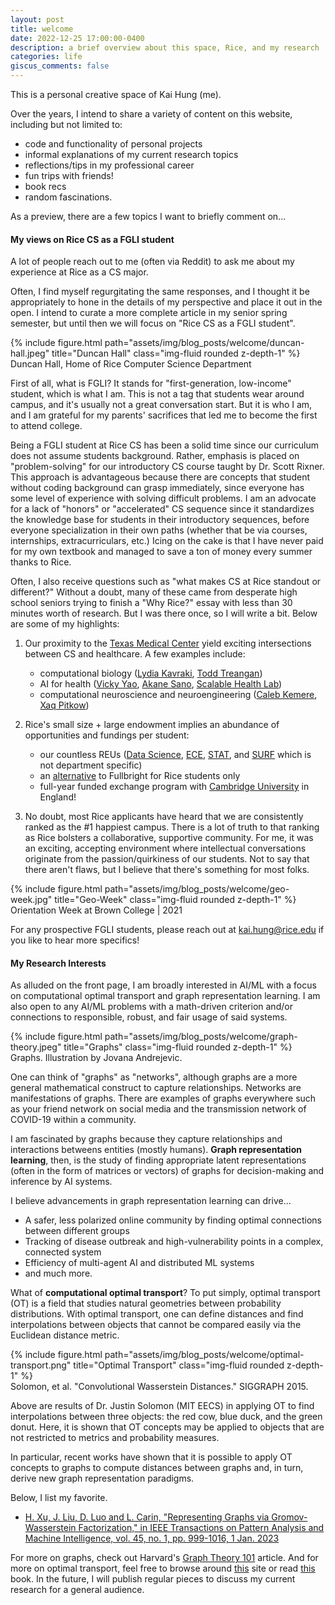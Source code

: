 ```yaml
---
layout: post
title: welcome
date: 2022-12-25 17:00:00-0400
description: a brief overview about this space, Rice, and my research
categories: life
giscus_comments: false
---
```


This is a personal creative space of Kai Hung (me).



Over the years, I intend to share a variety of content on this website, including but not limited to: 
* code and functionality of personal projects 
* informal explanations of my current research topics 
* reflections/tips in my professional career 
* fun trips with friends!
* book recs
* random fascinations. 

As a preview, there are a few topics I want to briefly comment on... 

#### **My views on Rice CS as a FGLI student**

A lot of people reach out to me (often via Reddit) to ask me about my experience at Rice as a CS major. 

Often, I find myself regurgitating the same responses, and I thought it be appropriately to hone in the details of my perspective and place it out in the open. I intend to curate a more complete article in my senior spring semester, but until then we will focus on "Rice CS as a FGLI student". 

<div class="row">
    <div class="col-sm mt-3 mt-md-0">
        {% include figure.html path="assets/img/blog_posts/welcome/duncan-hall.jpeg" title="Duncan Hall" class="img-fluid rounded z-depth-1" %}
    </div>
</div>
<div class="caption">
    Duncan Hall, Home of Rice Computer Science Department
</div>

First of all, what is FGLI? It stands for "first-generation, low-income" student, which is what I am. This is not a tag that students wear around campus, and it's usually not a great conversation start. But it is who I am, and I am grateful for my parents' sacrifices that led me to become the first to attend college. 

Being a FGLI student at Rice CS has been a solid time since our curriculum does not assume students background. Rather, emphasis is placed on "problem-solving" for our introductory CS course taught by Dr. Scott Rixner. This approach is advantageous because there are concepts that student without coding background can grasp immediately, since everyone has some level of experience with solving difficult problems. I am an advocate for a lack of "honors" or "accelerated" CS sequence since it standardizes the knowledge base for students in their introductory sequences, before everyone specialization in their own paths (whether that be via courses, internships, extracurriculars, etc.) Icing on the cake is that I have never paid for my own textbook and managed to save a ton of money every summer thanks to Rice.

Often, I also receive questions such as "what makes CS at Rice standout or different?" Without a doubt, many of these came from desperate high school seniors trying to finish a "Why Rice?" essay with less than 30 minutes worth of research. But I was there once, so I will write a bit. Below are some of my highlights: 

1. Our proximity to the [Texas Medical Center](https://www.tmc.edu/) yield exciting intersections between CS and healthcare. A few examples include: 
    * computational biology ([Lydia Kavraki](https://www.kavrakilab.org/), [Todd Treangan](https://www.treangenlab.com/))
    * AI for health ([Vicky Yao](https://www.cs.rice.edu/~vy/), [Akane Sano](https://compwell.rice.edu/), [Scalable Health Lab](http://sh.rice.edu/))
    * computational neuroscience and neuroengineering ([Caleb Kemere](http://rnel.rice.edu/), [Xaq Pitkow](https://xaqlab.com/))

2. Rice's small size + large endowment implies an abundance of opportunities and fundings per student:  
    * our countless REUs ([Data Science](https://csweb.rice.edu/academics/undergraduate-programs/opportunities/reu-data-science), [ECE](https://eceweb.rice.edu/academics/undergraduate-programs/research-experiences), [STAT](https://statistics.rice.edu/academics/undergraduate/research-experiences-undergraduates), and [SURF](https://ouri.rice.edu/research-programs/surf) which is not department specific)
    * an [alternative](https://graduate.rice.edu/academics/finance/wagoneraward) to Fullbright for Rice students only
    * full-year funded exchange program with [Cambridge University](https://abroadtd.rice.edu/index.cfm?FuseAction=Programs.ViewProgramAngular&id=37655) in England!

3. No doubt, most Rice applicants have heard that we are consistently ranked as the #1 happiest campus. There is a lot of truth to that ranking as Rice bolsters a collaborative, supportive community. For me, it was an exciting, accepting environment where intellectual conversations originate from the passion/quirkiness of our students. Not to say that there aren't flaws, but I believe that there's something for most folks. 

<div class="row">
    <div class="col-sm mt-3 mt-md-0">
        {% include figure.html path="assets/img/blog_posts/welcome/geo-week.jpg" title="Geo-Week" class="img-fluid rounded z-depth-1" %}
    </div>
</div>
<div class="caption">
    Orientation Week at Brown College | 2021
</div>

For any prospective FGLI students, please reach out at [kai.hung@rice.edu](mailto:kai.hung@rice.edu) if you like to hear more specifics! 

#### **My Research Interests**

As alluded on the front page, I am broadly interested in AI/ML with a focus on computational optimal transport and graph representation learning. I am also open to any AI/ML problems with a math-driven criterion and/or connections to responsible, robust, and fair usage of said systems.

<div class="row">
    <div class="col-sm mt-3 mt-md-0">
        {% include figure.html path="assets/img/blog_posts/welcome/graph-theory.jpeg" title="Graphs" class="img-fluid rounded z-depth-1" %}
    </div>
</div>
<div class="caption">
    Graphs. Illustration by Jovana Andrejevic. 
</div>

One can think of "graphs" as "networks", although graphs are a more general mathematical construct to capture relationships. Networks are manifestations of graphs. There are examples of graphs everywhere such as your friend network on social media and the transmission network of COVID-19 within a community. 

I am fascinated by graphs because they capture relationships and interactions betweens entities (mostly humans). **Graph representation learning**, then, is the study of finding appropriate latent representations (often in the form of matrices or vectors) of graphs for decision-making and inference by AI systems. 

I believe advancements in graph representation learning can drive... 
* A safer, less polarized online community by finding optimal connections between different groups
* Tracking of disease outbreak and high-vulnerability points in a complex, connected system
* Efficiency of multi-agent AI and distributed ML systems 
* and much more.

What of **computational optimal transport**? To put simply, optimal transport (OT) is a field that studies natural geometries between probability distributions. With optimal transport, one can define distances and find interpolations between objects that cannot be compared easily via the Euclidean distance metric. 

<div class="row">
    <div class="col-sm mt-3 mt-md-0">
        {% include figure.html path="assets/img/blog_posts/welcome/optimal-transport.png" title="Optimal Transport" class="img-fluid rounded z-depth-1" %}
    </div>
</div>
<div class="caption">
    Solomon, et al. "Convolutional Wasserstein Distances." SIGGRAPH 2015.
</div>

Above are results of Dr. Justin Solomon (MIT EECS) in applying OT to find interpolations between three objects: the red cow, blue duck, and the green donut. Here, it is shown that OT concepts may be applied to objects that are not restricted to metrics and probability measures. 

In particular, recent works have shown that it is possible to apply OT concepts to graphs to compute distances between graphs and, in turn, derive new graph representation paradigms. 

Below, I list my favorite.

* [H. Xu, J. Liu, D. Luo and L. Carin, "Representing Graphs via Gromov-Wasserstein Factorization," in IEEE Transactions on Pattern Analysis and Machine Intelligence, vol. 45, no. 1, pp. 999-1016, 1 Jan. 2023](https://ieeexplore.ieee.org/document/9720092) 

For more on graphs, check out Harvard's [Graph Theory 101](https://sitn.hms.harvard.edu/flash/2021/graph-theory-101/) article. And for more on optimal transport, feel free to browse around [this](https://kantorovich.org/) site or read [this](https://optimaltransport.github.io/) book. In the future, I will publish regular pieces to discuss my current research for a general audience. 